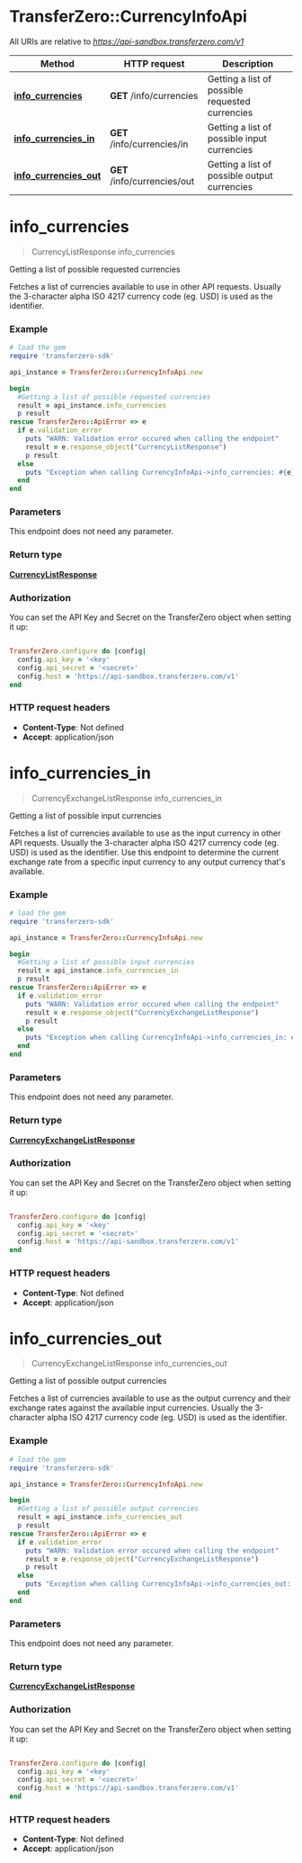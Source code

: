 # TransferZero::CurrencyInfoApi

All URIs are relative to *https://api-sandbox.transferzero.com/v1*

Method | HTTP request | Description
------------- | ------------- | -------------
[**info_currencies**](CurrencyInfoApi.md#info_currencies) | **GET** /info/currencies | Getting a list of possible requested currencies
[**info_currencies_in**](CurrencyInfoApi.md#info_currencies_in) | **GET** /info/currencies/in | Getting a list of possible input currencies
[**info_currencies_out**](CurrencyInfoApi.md#info_currencies_out) | **GET** /info/currencies/out | Getting a list of possible output currencies


# **info_currencies**
> CurrencyListResponse info_currencies

Getting a list of possible requested currencies

Fetches a list of currencies available to use in other API requests. Usually the 3-character alpha ISO 4217 currency code (eg. USD) is used as the identifier.

### Example
```ruby
# load the gem
require 'transferzero-sdk'

api_instance = TransferZero::CurrencyInfoApi.new

begin
  #Getting a list of possible requested currencies
  result = api_instance.info_currencies
  p result
rescue TransferZero::ApiError => e
  if e.validation_error
    puts "WARN: Validation error occured when calling the endpoint"
    result = e.response_object("CurrencyListResponse")
    p result
  else
    puts "Exception when calling CurrencyInfoApi->info_currencies: #{e}"
  end
end
```

### Parameters
This endpoint does not need any parameter.

### Return type

[**CurrencyListResponse**](CurrencyListResponse.md)

### Authorization

You can set the API Key and Secret on the TransferZero object when setting it up:

```ruby

TransferZero.configure do |config|
  config.api_key = '<key'
  config.api_secret = '<secret>'
  config.host = 'https://api-sandbox.transferzero.com/v1'
end

```

### HTTP request headers

 - **Content-Type**: Not defined
 - **Accept**: application/json



# **info_currencies_in**
> CurrencyExchangeListResponse info_currencies_in

Getting a list of possible input currencies

Fetches a list of currencies available to use as the input currency in other API requests. Usually the 3-character alpha ISO 4217 currency code (eg. USD) is used as the identifier. Use this endpoint to determine the current exchange rate from a specific input currency to any output currency that's available. 

### Example
```ruby
# load the gem
require 'transferzero-sdk'

api_instance = TransferZero::CurrencyInfoApi.new

begin
  #Getting a list of possible input currencies
  result = api_instance.info_currencies_in
  p result
rescue TransferZero::ApiError => e
  if e.validation_error
    puts "WARN: Validation error occured when calling the endpoint"
    result = e.response_object("CurrencyExchangeListResponse")
    p result
  else
    puts "Exception when calling CurrencyInfoApi->info_currencies_in: #{e}"
  end
end
```

### Parameters
This endpoint does not need any parameter.

### Return type

[**CurrencyExchangeListResponse**](CurrencyExchangeListResponse.md)

### Authorization

You can set the API Key and Secret on the TransferZero object when setting it up:

```ruby

TransferZero.configure do |config|
  config.api_key = '<key'
  config.api_secret = '<secret>'
  config.host = 'https://api-sandbox.transferzero.com/v1'
end

```

### HTTP request headers

 - **Content-Type**: Not defined
 - **Accept**: application/json



# **info_currencies_out**
> CurrencyExchangeListResponse info_currencies_out

Getting a list of possible output currencies

Fetches a list of currencies available to use as the output currency and their exchange rates against the available input currencies. Usually the 3-character alpha ISO 4217 currency code (eg. USD) is used as the identifier. 

### Example
```ruby
# load the gem
require 'transferzero-sdk'

api_instance = TransferZero::CurrencyInfoApi.new

begin
  #Getting a list of possible output currencies
  result = api_instance.info_currencies_out
  p result
rescue TransferZero::ApiError => e
  if e.validation_error
    puts "WARN: Validation error occured when calling the endpoint"
    result = e.response_object("CurrencyExchangeListResponse")
    p result
  else
    puts "Exception when calling CurrencyInfoApi->info_currencies_out: #{e}"
  end
end
```

### Parameters
This endpoint does not need any parameter.

### Return type

[**CurrencyExchangeListResponse**](CurrencyExchangeListResponse.md)

### Authorization

You can set the API Key and Secret on the TransferZero object when setting it up:

```ruby

TransferZero.configure do |config|
  config.api_key = '<key'
  config.api_secret = '<secret>'
  config.host = 'https://api-sandbox.transferzero.com/v1'
end

```

### HTTP request headers

 - **Content-Type**: Not defined
 - **Accept**: application/json




